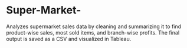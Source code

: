 # Super-Market-
Analyzes supermarket sales data by cleaning and summarizing it to find product-wise sales, most sold items, and branch-wise profits. The final output is saved as a CSV and visualized in Tableau.
